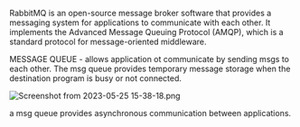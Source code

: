 RabbitMQ is an open-source message broker software that provides a messaging system
for applications to communicate with each other. It implements the Advanced Message 
Queuing Protocol (AMQP), which is a standard protocol for message-oriented middleware.

MESSAGE QUEUE - allows application ot communicate by sending msgs to each other. The
msg queue provides temporary message storage when the destination program is busy or 
not connected.


![Screenshot from 2023-05-25 15-38-18.png](..%2F..%2F..%2F..%2F..%2F..%2F..%2F..%2FPictures%2FScreenshot%20from%202023-05-25%2015-38-18.png)

a msg queue provides asynchronous communication between applications.

